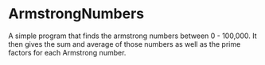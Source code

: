 # ArmstrongNumbers

A simple program that finds the armstrong numbers between 0 - 100,000. It then gives the sum and average of those numbers as well as the prime factors for each Armstrong number.
